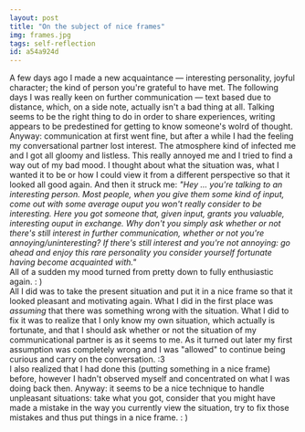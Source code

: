 ```yaml
---
layout: post
title: "On the subject of nice frames"
img: frames.jpg
tags: self-reflection
id: a54a924d
---
```


A few days ago I made a new acquaintance — interesting personality, joyful character; the kind of person you're grateful to have met. The following days I was really keen on further communication — text based due to distance, which, on a side note, actually isn't a bad thing at all. Talking seems to be the right thing to do in order to share experiences, writing appears to be predestined for getting to know someone's wolrd of thought. Anyway: communication at first went fine, but after a while I had the feeling my conversational partner lost interest. The atmosphere kind of infected me and I got all gloomy and listless. This really annoyed me and I tried to find a way out of my bad mood. I thought about what the situation was, what I wanted it to be or how I could view it from a different perspective so that it looked all good again. And then it struck me: *"Hey ... you're talking to an interesting person. Most people, when you give them some kind of input, come out with some average ouput you won't really consider to be interesting. Here you got someone that, given input, grants you valuable, interesting ouput in exchange. Why don't you simply ask whether or not there's still interest in further communication, whether or not you're annoying/uninteresting? If there's still interest and you're not annoying: go ahead and enjoy this rare personality you consider yourself fortunate having become acquainted with."*  
All of a sudden my mood turned from pretty down to fully enthusiastic again. : )  
All I did was to take the present situation and put it in a nice frame so that it looked pleasant and motivating again. What I did in the first place was *assuming* that there was something wrong with the situation. What I did to fix it was to realize that I only know my own situation, which actually is fortunate, and that I should ask whether or not the situation of my communicational partner is as it seems to me. As it turned out later my first assumption was completely wrong and I was "allowed" to continue being curious and carry on the conversation. :3  
I also realized that I had done this (putting something in a nice frame) before, however I hadn't observed myself and concentrated on what I was doing back then. Anyway: it seems to be a nice technique to handle unpleasant situations: take what you got, consider that you might have made a mistake in the way you currently view the situation, try to fix those mistakes and thus put things in a nice frame. : )